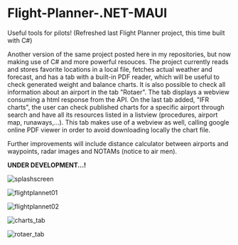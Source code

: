 # Flight-Planner-.NET-MAUI
Useful tools for pilots! (Refreshed last Flight Planner project, this time built with C#)

Another version of the same project posted here in my repositories, but now making use of C# and more powerful resouces.
The project currently reads and stores favorite locations in a local file, fetches actual weather and forecast, and has
a tab with a built-in PDF reader, which will be useful to check generated weight and balance charts. It is also possible
to check all information about an airport in the tab "Rotaer". The tab displays a webview consuming a html response from the API.
On the last tab added, "IFR charts", the user can check published charts for a specific airport through search and have all
its resources listed in a listview (procedures, airport map, runaways,...). This tab makes use of a webview as well, calling google
online PDF viewer in order to avoid downloading locally the chart file.

Further improvements will include distance calculator between airports and waypoints, radar images and NOTAMs (notice to air men).

**UNDER DEVELOPMENT...!**

![splashscreen](https://github.com/fabioweck/Flight-Planner-.NET-MAUI/assets/115494238/9b24b46d-b31c-4b00-b690-cb33fc687287)


![flightplannet01](https://github.com/fabioweck/Flight-Planner-.NET-MAUI/assets/115494238/e6761edd-a7eb-4bef-abbb-49bb80293008)



![flightplannet02](https://github.com/fabioweck/Flight-Planner-.NET-MAUI/assets/115494238/bdeffcbe-9f3a-41f4-9b67-2eabdf74298d)



![charts_tab](https://github.com/fabioweck/Flight-Planner-.NET-MAUI/assets/115494238/9ba4eb3c-84ed-4ec6-a701-76e0b4c35ae1)



![rotaer_tab](https://github.com/fabioweck/Flight-Planner-.NET-MAUI/assets/115494238/28d2ec8b-ec10-4b17-af0c-1f265f6a667a)
